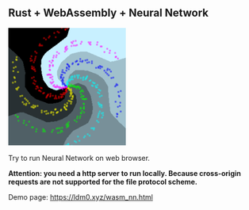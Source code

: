 ## Rust + WebAssembly + Neural Network

![demo pic](./pic/wasm_nn_6arm.png)

Try to run Neural Network on web browser.

**Attention: you need a http server to run locally. Because cross-origin requests are not supported for the file protocol scheme.**

Demo page: https://ldm0.xyz/wasm_nn.html